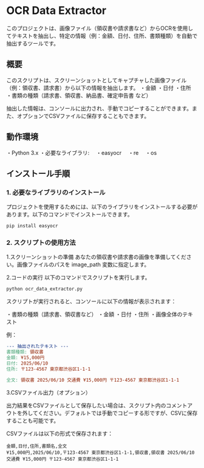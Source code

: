 # OCR Data Extractor

このプロジェクトは、画像ファイル（領収書や請求書など）からOCRを使用してテキストを抽出し、特定の情報（例：金額、日付、住所、書類種類）を自動で抽出するツールです。

## 概要

このスクリプトは、スクリーンショットとしてキャプチャした画像ファイル（例：領収書、請求書）から以下の情報を抽出します。
・金額
・日付
・住所
・書類の種類（請求書、領収書、納品書、確定申告書 など）

抽出した情報は、コンソールに出力され、手動でコピーすることができます。また、オプションでCSVファイルに保存することもできます。

## 動作環境
・Python 3.x
・必要なライブラリ:
　・easyocr
　・re
　・os

## インストール手順

### 1. 必要なライブラリのインストール
プロジェクトを使用するためには、以下のライブラリをインストールする必要があります。以下のコマンドでインストールできます。

```bash
pip install easyocr
```

### 2. スクリプトの使用方法

1.スクリーンショットの準備
あなたの領収書や請求書の画像を準備してください。画像ファイルのパスを image_path 変数に指定します。

2.コードの実行
以下のコマンドでスクリプトを実行します。

```bash
python ocr_data_extractor.py
```

スクリプトが実行されると、コンソールに以下の情報が表示されます：

・書類の種類（請求書、領収書など）
・金額
・日付
・住所
・画像全体のテキスト

例：
```makefile
--- 抽出されたテキスト ---
書類種類: 領収書
金額: ¥15,000円
日付: 2025/06/10
住所: 〒123-4567 東京都渋谷区1-1-1

全文: 領収書 2025/06/10 交通費 ¥15,000円 〒123-4567 東京都渋谷区1-1-1
```
3.CSVファイル出力（オプション）

出力結果をCSVファイルとして保存したい場合は、スクリプト内のコメントアウトを外してください。デフォルトでは手動でコピーする形ですが、CSVに保存することも可能です。

CSVファイルは以下の形式で保存されます：

```CSV
金額,日付,住所,書類名,全文
¥15,000円,2025/06/10,〒123-4567 東京都渋谷区1-1-1,領収書,領収書 2025/06/10 交通費 ¥15,000円 〒123-4567 東京都渋谷区1-1-1
```

